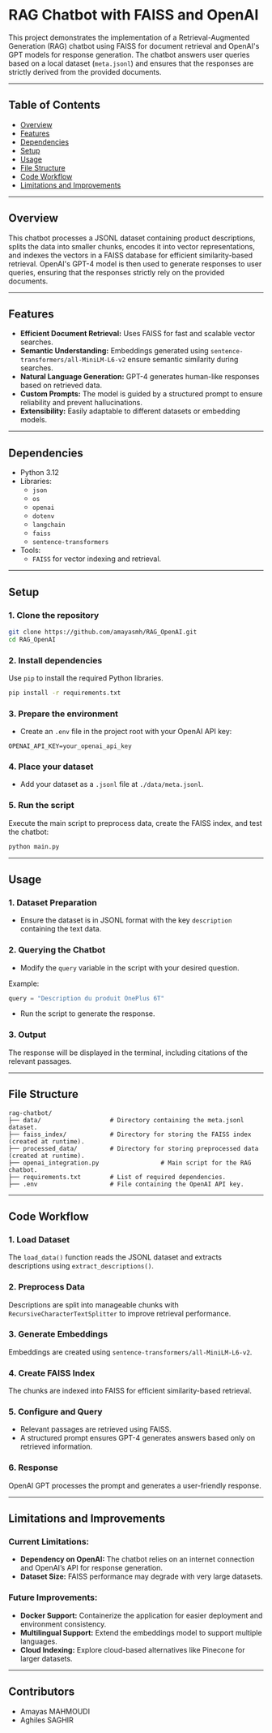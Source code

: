 
# **RAG Chatbot with FAISS and OpenAI**

This project demonstrates the implementation of a Retrieval-Augmented Generation (RAG) chatbot using FAISS for document retrieval and OpenAI's GPT models for response generation. The chatbot answers user queries based on a local dataset (`meta.jsonl`) and ensures that the responses are strictly derived from the provided documents.

---

## **Table of Contents**
- [Overview](#overview)
- [Features](#features)
- [Dependencies](#dependencies)
- [Setup](#setup)
- [Usage](#usage)
- [File Structure](#file-structure)
- [Code Workflow](#code-workflow)
- [Limitations and Improvements](#limitations-and-improvements)

---

## **Overview**
This chatbot processes a JSONL dataset containing product descriptions, splits the data into smaller chunks, encodes it into vector representations, and indexes the vectors in a FAISS database for efficient similarity-based retrieval. OpenAI's GPT-4 model is then used to generate responses to user queries, ensuring that the responses strictly rely on the provided documents.

---

## **Features**
- **Efficient Document Retrieval:** Uses FAISS for fast and scalable vector searches.
- **Semantic Understanding:** Embeddings generated using `sentence-transformers/all-MiniLM-L6-v2` ensure semantic similarity during searches.
- **Natural Language Generation:** GPT-4 generates human-like responses based on retrieved data.
- **Custom Prompts:** The model is guided by a structured prompt to ensure reliability and prevent hallucinations.
- **Extensibility:** Easily adaptable to different datasets or embedding models.

---

## **Dependencies**
- Python 3.12
- Libraries:
  - `json`
  - `os`
  - `openai`
  - `dotenv`
  - `langchain`
  - `faiss`
  - `sentence-transformers`
- Tools:
  - `FAISS` for vector indexing and retrieval.

---

## **Setup**

### **1. Clone the repository**
```bash
git clone https://github.com/amayasmh/RAG_OpenAI.git
cd RAG_OpenAI
```

### **2. Install dependencies**
Use `pip` to install the required Python libraries.
```bash
pip install -r requirements.txt
```

### **3. Prepare the environment**
- Create an `.env` file in the project root with your OpenAI API key:
```env
OPENAI_API_KEY=your_openai_api_key
```

### **4. Place your dataset**
- Add your dataset as a `.jsonl` file at `./data/meta.jsonl`.

### **5. Run the script**
Execute the main script to preprocess data, create the FAISS index, and test the chatbot:
```bash
python main.py
```

---

## **Usage**

### **1. Dataset Preparation**
- Ensure the dataset is in JSONL format with the key `description` containing the text data.

### **2. Querying the Chatbot**
- Modify the `query` variable in the script with your desired question.

Example:
```python
query = "Description du produit OnePlus 6T"
```

- Run the script to generate the response.

### **3. Output**
The response will be displayed in the terminal, including citations of the relevant passages.

---

## **File Structure**
```
rag-chatbot/
├── data/                   # Directory containing the meta.jsonl dataset.
├── faiss_index/            # Directory for storing the FAISS index (created at runtime).
├── processed_data/         # Directory for storing preprocessed data (created at runtime).
├── openai_integration.py                 # Main script for the RAG chatbot.
├── requirements.txt        # List of required dependencies.
├── .env                    # File containing the OpenAI API key.
```

---

## **Code Workflow**

### **1. Load Dataset**
The `load_data()` function reads the JSONL dataset and extracts descriptions using `extract_descriptions()`.

### **2. Preprocess Data**
Descriptions are split into manageable chunks with `RecursiveCharacterTextSplitter` to improve retrieval performance.

### **3. Generate Embeddings**
Embeddings are created using `sentence-transformers/all-MiniLM-L6-v2`.

### **4. Create FAISS Index**
The chunks are indexed into FAISS for efficient similarity-based retrieval.

### **5. Configure and Query**
- Relevant passages are retrieved using FAISS.
- A structured prompt ensures GPT-4 generates answers based only on retrieved information.

### **6. Response**
OpenAI GPT processes the prompt and generates a user-friendly response.

---

## **Limitations and Improvements**
### **Current Limitations:**
- **Dependency on OpenAI:** The chatbot relies on an internet connection and OpenAI’s API for response generation.
- **Dataset Size:** FAISS performance may degrade with very large datasets.

### **Future Improvements:**
- **Docker Support:** Containerize the application for easier deployment and environment consistency.
- **Multilingual Support:** Extend the embeddings model to support multiple languages.
- **Cloud Indexing:** Explore cloud-based alternatives like Pinecone for larger datasets.

---

## **Contributors**
- Amayas MAHMOUDI
- Aghiles SAGHIR